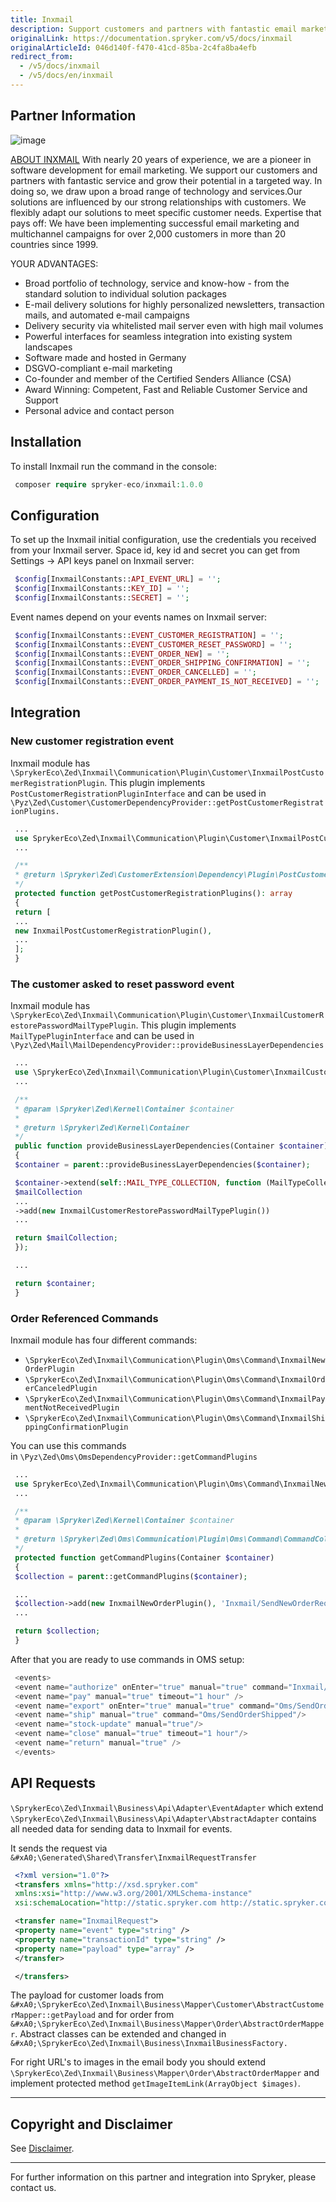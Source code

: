 ```yaml
---
title: Inxmail
description: Support customers and partners with fantastic email marketing service and grow their potential in a targeted way by integrating Inxmail into spryker Commerce OS.
originalLink: https://documentation.spryker.com/v5/docs/inxmail
originalArticleId: 046d140f-f470-41cd-85ba-2c4fa8ba4efb
redirect_from:
  - /v5/docs/inxmail
  - /v5/docs/en/inxmail
---
```


## Partner Information
![image](https://spryker.s3.eu-central-1.amazonaws.com/docs/Technology+Partners/Marketing+%26+Conversion/inxmail_logo.png) 

[ABOUT INXMAIL](https://www.inxmail.com)
With nearly 20 years of experience, we are a pioneer in software development for email marketing. We support our customers and partners with fantastic service and grow their potential in a targeted way. In doing so, we draw upon a broad range of technology and services.Our solutions are influenced by our strong relationships with customers. We flexibly adapt our solutions to meet specific customer needs. Expertise that pays off: We have been implementing successful email marketing and multichannel campaigns for over 2,000 customers in more than 20 countries since 1999. 

YOUR ADVANTAGES:

* Broad portfolio of technology, service and know-how - from the standard solution to individual solution packages
* E-mail delivery solutions for highly personalized newsletters, transaction mails, and automated e-mail campaigns
* Delivery security via whitelisted mail server even with high mail volumes
* Powerful interfaces for seamless integration into existing system landscapes
* Software made and hosted in Germany
* DSGVO-compliant e-mail marketing
* Co-founder and member of the Certified Senders Alliance (CSA)
* Award Winning: Competent, Fast and Reliable Customer Service and Support
* Personal advice and contact person 

## Installation

To install Inxmail run the command in the console:
```php
 composer require spryker-eco/inxmail:1.0.0
 ```

## Configuration

To set up the Inxmail initial configuration, use the credentials you received from your Inxmail server. Space id, key id and secret you can get from Settings → API keys panel on Inxmail server:
```php
 $config[InxmailConstants::API_EVENT_URL] = '';
 $config[InxmailConstants::KEY_ID] = '';
 $config[InxmailConstants::SECRET] = '';
 ```

Event names depend on your events names on Inxmail server:
```php
 $config[InxmailConstants::EVENT_CUSTOMER_REGISTRATION] = '';
 $config[InxmailConstants::EVENT_CUSTOMER_RESET_PASSWORD] = '';
 $config[InxmailConstants::EVENT_ORDER_NEW] = '';
 $config[InxmailConstants::EVENT_ORDER_SHIPPING_CONFIRMATION] = '';
 $config[InxmailConstants::EVENT_ORDER_CANCELLED] = '';
 $config[InxmailConstants::EVENT_ORDER_PAYMENT_IS_NOT_RECEIVED] = '';
 ```

## Integration

### New customer registration event

Inxmail module has `\SprykerEco\Zed\Inxmail\Communication\Plugin\Customer\InxmailPostCustomerRegistrationPlugin`. This plugin implements `PostCustomerRegistrationPluginInterface` and can be used in `\Pyz\Zed\Customer\CustomerDependencyProvider::getPostCustomerRegistrationPlugins.`

```php
 ...
 use SprykerEco\Zed\Inxmail\Communication\Plugin\Customer\InxmailPostCustomerRegistrationPlugin
 ...

 /**
 * @return \Spryker\Zed\CustomerExtension\Dependency\Plugin\PostCustomerRegistrationPluginInterface[]
 */
 protected function getPostCustomerRegistrationPlugins(): array
 {
 return [
 ...
 new InxmailPostCustomerRegistrationPlugin(),
 ...
 ];
 }
 ```

### The customer asked to reset password event

Inxmail module has `\SprykerEco\Zed\Inxmail\Communication\Plugin\Customer\InxmailCustomerRestorePasswordMailTypePlugin`. This plugin implements `MailTypePluginInterface` and can be used in `\Pyz\Zed\Mail\MailDependencyProvider::provideBusinessLayerDependencies`

```php
 ...
 use \SprykerEco\Zed\Inxmail\Communication\Plugin\Customer\InxmailCustomerRestorePasswordMailTypePlugin;
 ...

 /**
 * @param \Spryker\Zed\Kernel\Container $container
 *
 * @return \Spryker\Zed\Kernel\Container
 */
 public function provideBusinessLayerDependencies(Container $container)
 {
 $container = parent::provideBusinessLayerDependencies($container);

 $container->extend(self::MAIL_TYPE_COLLECTION, function (MailTypeCollectionAddInterface $mailCollection) {
 $mailCollection
 ...
 ->add(new InxmailCustomerRestorePasswordMailTypePlugin())
 ...

 return $mailCollection;
 });

 ...

 return $container;
 }
 ```

### Order Referenced Commands

Inxmail module has four different commands:

* `\SprykerEco\Zed\Inxmail\Communication\Plugin\Oms\Command\InxmailNewOrderPlugin`
* `\SprykerEco\Zed\Inxmail\Communication\Plugin\Oms\Command\InxmailOrderCanceledPlugin`
* `\SprykerEco\Zed\Inxmail\Communication\Plugin\Oms\Command\InxmailPaymentNotReceivedPlugin`
* `\SprykerEco\Zed\Inxmail\Communication\Plugin\Oms\Command\InxmailShippingConfirmationPlugin`

You can use this commands in `\Pyz\Zed\Oms\OmsDependencyProvider::getCommandPlugins`
```php
 ...
 use SprykerEco\Zed\Inxmail\Communication\Plugin\Oms\Command\InxmailNewOrderPlugin;
 ...

 /**
 * @param \Spryker\Zed\Kernel\Container $container
 *
 * @return \Spryker\Zed\Oms\Communication\Plugin\Oms\Command\CommandCollection
 */
 protected function getCommandPlugins(Container $container)
 {
 $collection = parent::getCommandPlugins($container);

 ...
 $collection->add(new InxmailNewOrderPlugin(), 'Inxmail/SendNewOrderRequest');
 ...

 return $collection;
 }
 ```

After that you are ready to use commands in OMS setup:
```php
 <events>
 <event name="authorize" onEnter="true" manual="true" command="Inxmail/SendNewOrderRequest"/>
 <event name="pay" manual="true" timeout="1 hour" />
 <event name="export" onEnter="true" manual="true" command="Oms/SendOrderConfirmation"/>
 <event name="ship" manual="true" command="Oms/SendOrderShipped"/>
 <event name="stock-update" manual="true"/>
 <event name="close" manual="true" timeout="1 hour"/>
 <event name="return" manual="true" />
 </events>
 ```

## API Requests

`\SprykerEco\Zed\Inxmail\Business\Api\Adapter\EventAdapter` which extend `\SprykerEco\Zed\Inxmail\Business\Api\Adapter\AbstractAdapter` contains all needed data for sending data to Inxmail for events.

It sends the request via `&#xA0;\Generated\Shared\Transfer\InxmailRequestTransfer`
```xml
 <?xml version="1.0"?>
 <transfers xmlns="http://xsd.spryker.com"
 xmlns:xsi="http://www.w3.org/2001/XMLSchema-instance"
 xsi:schemaLocation="http://static.spryker.com http://static.spryker.com/transfer-01.xsd">

 <transfer name="InxmailRequest">
 <property name="event" type="string" />
 <property name="transactionId" type="string" />
 <property name="payload" type="array" />
 </transfer>

 </transfers>
 ```

The payload for customer loads from `&#xA0;\SprykerEco\Zed\Inxmail\Business\Mapper\Customer\AbstractCustomerMapper::getPayload` and for order from `&#xA0;\SprykerEco\Zed\Inxmail\Business\Mapper\Order\AbstractOrderMapper`. Abstract classes can be extended and changed in `&#xA0;\SprykerEco\Zed\Inxmail\Business\InxmailBusinessFactory.`

For right URL's to images in the email body you should extend `\SprykerEco\Zed\Inxmail\Business\Mapper\Order\AbstractOrderMapper` and implement protected method `getImageItemLink(ArrayObject $images)`.

---

## Copyright and Disclaimer

See [Disclaimer](https://github.com/spryker/spryker-documentation).

---
For further information on this partner and integration into Spryker, please contact us.

<div class="hubspot-form js-hubspot-form" data-portal-id="2770802" data-form-id="163e11fb-e833-4638-86ae-a2ca4b929a41" id="hubspot-1"></div>

